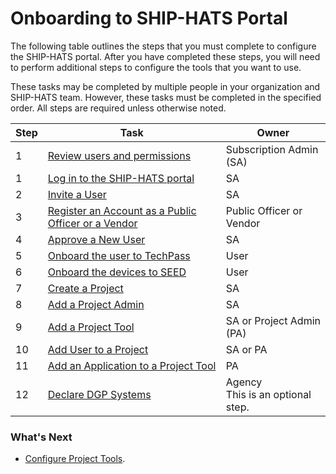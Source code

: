 # Onboarding to SHIP-HATS Portal

The following table outlines the steps that you must complete to configure the SHIP-HATS portal. After you have completed these steps, you will need to perform additional steps to configure the tools that you want to use.

These tasks may be completed by multiple people in your organization and SHIP-HATS team. However, these tasks must be completed in the specified order. All steps are required unless otherwise noted.

|Step|Task|Owner|
|---|---|---|
|1|[Review users and permissions](user-roles-and-permissions)|Subscription Admin (SA)|
|1|[Log in to the SHIP-HATS portal](access-ship-hats-portal)|SA|
|2|[Invite a User](onboarding-users)|SA|
|3|[Register an Account as a Public Officer or a Vendor](onboarding-users)|Public Officer or Vendor|
|4|[Approve a New User](onboarding-users)|SA|
|5|[Onboard the user to TechPass]()|User|
|6|[Onboard the devices to SEED]()|User|
|7|[Create a Project](manage-projects)|SA|
|8|[Add a Project Admin](manage-admins)|SA|  
|9|[Add a Project Tool](manage-tools)|SA or Project Admin (PA)|
|10|[Add User to a Project]()|SA or PA|
|11|[Add an Application to a Project Tool](manage-applications)|PA|
|12|[Declare DGP Systems](declare-dgp-systems)|Agency<br>This is an optional step.|    


### What's Next
- [Configure Project Tools](https://docs.developer.tech.gov.sg/docs/ship-hats-tools-guide/#/tools-overview).

<!--
**Topics**

- [Prerequisites](#prerequisites)
- [OpenVPN Deprecation](#openvpn-deprecation)

- [Configure Portal](#configure-portal)


## Prerequisites

Make sure that you have set up the following accounts:

- [TechPass]()
- [SEED]()

## OpenVPN Deprecation

If you have migrated from SHIP-HATS 1.0, you must onboard to TechPass and SEED. OpenVPN will be deprecated <span style="color:red">what is the timeline?</span>.

## Configure Portal -->



<!--

![Flowchart]()

![User Journey Image]()

https://jira.ship.gov.sg/browse/CODEX-179569
-->